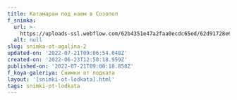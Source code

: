 ```yaml
---
title: Катамаран под наем в Созопол
f_snimka:
  url: >-
    https://uploads-ssl.webflow.com/62b4351e47a2faa0ecdc65ed/62d91728e6bb51b16a072763_62b461863bb6c3765db77367_IMG_0404.jpg
  alt: null
slug: snimka-ot-agalina-2
updated-on: '2022-07-21T09:06:54.048Z'
created-on: '2022-06-23T12:50:18.959Z'
published-on: '2022-07-21T09:08:18.858Z'
f_koya-galeriya: Снимки от лодката
layout: '[snimki-ot-lodkata].html'
tags: snimki-ot-lodkata
---
```



